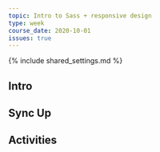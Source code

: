 ```yaml
---
topic: Intro to Sass + responsive design
type: week
course_date: 2020-10-01
issues: true
---
```


{% include shared_settings.md %}

## Intro

## Sync Up

## Activities

<!--
Old title: Version control + VS Code

{::options auto_id_prefix="w05-" /}
{: .aside-wrapper}
<span class="highlighter">
[W05 Slides](files/w05-git.min.pdf){:target="_blank"} (PDF, 1.2MB)
</span>

## Agenda

- Getting started with Visual Studio Code
  - [Basics of the VS Code interface](https://code.visualstudio.com/docs/getstarted/userinterface)
- Intro to git/version control and GitHub
  - [Set up git](https://help.github.com/articles/set-up-git/)
  - [Create a repo](https://help.github.com/articles/create-a-repo/)
- Further refinement of W4 projects

## Links + Resources

- [Understanding the GitHub flow](https://guides.github.com/introduction/flow/)
- [Learn Git](https://gitbookio.gitbooks.io/progit/content/en/) -- This book is far more detailed than what we'll need for class, but it's great for searching when you want a specific topic covered in more detail.
- [Resolve problems in your git workflow](https://ohshitgit.com/)
- [The Art of the Commit Message](https://thenewstack.io/getting-legit-with-git-and-github-the-art-of-the-commit-message/)
- [Responsive Web Design Basics](https://developers.google.com/web/fundamentals/design-and-ux/responsive/?hl=en)
- [Using Media Queries For Responsive Design In 2018](https://www.smashingmagazine.com/2018/02/media-queries-responsive-design-2018/)

## Homework

Continue to work on your poster design -- but from now on in VS Code
- Add media queries to make your poster responsive
  - Ideally, it should display well from 360px to 1680px 
- Make regular commits via git (moar commits is better)
- If you want feedback before Thursday, make sure to `git push` to your homework branch so you can share your current work with me via DM on Slack
-->
